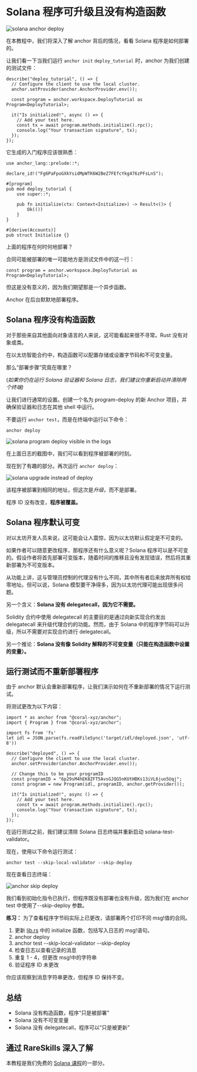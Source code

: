 # Solana 程序可升级且没有构造函数

![solana anchor deploy](https://static.wixstatic.com/media/935a00_6f744496166444cbbd0621def8ead449~mv2.jpg/v1/fill/w_740,h_416,al_c,q_80,usm_0.66_1.00_0.01,enc_auto/935a00_6f744496166444cbbd0621def8ead449~mv2.jpg)

在本教程中，我们将深入了解 anchor 背后的情况，看看 Solana 程序是如何部署的。

让我们看一下当我们运行 `anchor init` `deploy_tutorial` 时，anchor 为我们创建的测试文件：

```
describe("deploy_tutorial", () => {
  // Configure the client to use the local cluster.
  anchor.setProvider(anchor.AnchorProvider.env());

  const program = anchor.workspace.DeployTutorial as Program<DeployTutorial>;

  it("Is initialized!", async () => {
    // Add your test here.
    const tx = await program.methods.initialize().rpc();
    console.log("Your transaction signature", tx);
  });
});
```

它生成的入门程序应该很熟悉：

```
use anchor_lang::prelude::*;

declare_id!("Fg6PaFpoGXkYsidMpWTK6W2BeZ7FEfcYkg476zPFsLnS");

#[program]
pub mod deploy_tutorial {
    use super::*;

    pub fn initialize(ctx: Context<Initialize>) -> Result<()> {
        Ok(())
    }
}

#[derive(Accounts)]
pub struct Initialize {}
```

上面的程序在何时何地部署？

合同可能被部署的唯一可能地方是测试文件中的这一行：

```
const program = anchor.workspace.DeployTutorial as Program<DeployTutorial>;
```

但这是没有意义的，因为我们期望那是一个异步函数。

Anchor 在后台默默地部署程序。

## **Solana 程序没有构造函数**

对于那些来自其他面向对象语言的人来说，这可能看起来很不寻常。Rust 没有对象或类。

在以太坊智能合约中，构造函数可以配置存储或设置字节码和不可变变量。

那么“部署步骤”究竟在哪里？

(*如果你仍在运行 Solana 验证器和 Solana 日志，我们建议你重新启动并清除两个终端)*

让我们进行通常的设置。创建一个名为 program-deploy 的新 Anchor 项目，并确保验证器和日志在其他 shell 中运行。

不要运行 `anchor test`，而是在终端中运行以下命令：

```
anchor deploy
```

![solana program deploy visible in the logs](https://static.wixstatic.com/media/935a00_fb4d75f1016144a3bc2e2706c27736f0~mv2.png/v1/fill/w_740,h_212,al_c,q_85,usm_0.66_1.00_0.01,enc_auto/935a00_fb4d75f1016144a3bc2e2706c27736f0~mv2.png)

在上面日志的截图中，我们可以看到程序被部署的时刻。

现在到了有趣的部分。再次运行 `anchor deploy`：

![solana upgrade instead of deploy](https://static.wixstatic.com/media/935a00_95bc7ab0a8de400aac1f11e47471b748~mv2.png/v1/fill/w_740,h_148,al_c,q_85,usm_0.66_1.00_0.01,enc_auto/935a00_95bc7ab0a8de400aac1f11e47471b748~mv2.png)

该程序被部署到相同的地址，但这次是*升级*，而不是部署。

程序 ID 没有改变，**程序被覆盖。**

## **Solana 程序默认可变**

对以太坊开发人员来说，这可能会让人震惊，因为以太坊默认假定是不可变的。

如果作者可以随意更改程序，那程序还有什么意义呢？Solana 程序可以是不可变的。假设作者将首先部署可变版本，随着时间的推移且没有发现错误，然后将其重新部署为不可变版本。

从功能上讲，这与管理员控制的代理没有什么不同，其中所有者后来放弃所有权给零地址。但可以说，Solana 模型要干净得多，因为以太坊代理可能出现很多问题。

另一个含义：**Solana 没有 delegatecall，因为它不需要。**

Solidity 合约中使用 delegatecall 的主要目的是通过向新实现合约发出 delegatecall 来升级代理合约的功能。然而，由于 Solana 中的程序字节码可以升级，所以不需要对实现合约进行 delegatecall。

另一个推论：**Solana 没有像 Solidity 解释的不可变变量（只能在构造函数中设置的变量）。**

## 运行测试而不重新部署程序

由于 anchor 默认会重新部署程序，让我们演示如何在不重新部署的情况下运行测试。

将测试更改为以下内容：

```
import * as anchor from "@coral-xyz/anchor";
import { Program } from "@coral-xyz/anchor";

import fs from 'fs'
let idl = JSON.parse(fs.readFileSync('target/idl/deployed.json', 'utf-8'))

describe("deployed", () => {
  // Configure the client to use the local cluster.
  anchor.setProvider(anchor.AnchorProvider.env());

  // Change this to be your programID
  const programID = "6p29sM4hEK8ZFT5AvsGJQG5nKUtHBKs13iVL6juo5Uqj";
  const program = new Program(idl, programID, anchor.getProvider());

  it("Is initialized!", async () => {
    // Add your test here.
    const tx = await program.methods.initialize().rpc();
    console.log("Your transaction signature", tx);
  });
});
```

在运行测试之前，我们建议清除 Solana 日志终端并重新启动 solana-test-validator。

现在，使用以下命令运行测试：

```
anchor test --skip-local-validator --skip-deploy
```

现在查看日志终端：

![anchor skip deploy](https://static.wixstatic.com/media/935a00_177b1f145f08486d94416f73f502c14e~mv2.png/v1/fill/w_740,h_194,al_c,q_85,usm_0.66_1.00_0.01,enc_auto/935a00_177b1f145f08486d94416f73f502c14e~mv2.png)

我们看到初始化指令已执行，但程序既没有部署也没有升级，因为我们在 anchor test 中使用了--skip-deploy 参数。

**练习：** 为了查看程序字节码实际上已更改，请部署两个打印不同 msg!值的合同。

1. 更新 [lib.rs](http://lib.rs/) 中的 initialize 函数，包括写入日志的 msg!语句。
2. anchor deploy
3. anchor test --skip-local-validator --skip-deploy
4. 检查日志以查看记录的消息
5. 重复 1 - 4，但更改 msg!中的字符串
6. 验证程序 ID 未更改

你应该观察到消息字符串更改，但程序 ID 保持不变。

## 总结

- Solana 没有构造函数，程序“只是被部署”
- Solana 没有不可变变量
- Solana 没有 delegatecall，程序可以“只是被更新”

## 通过 RareSkills 深入了解

本教程是我们免费的 [Solana 课程](https://www.rareskills.io/solana-tutorial)的一部分。